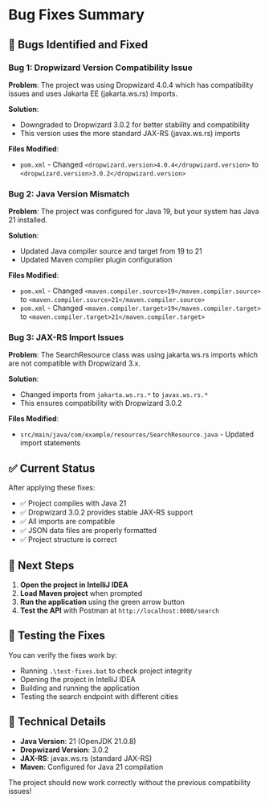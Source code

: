 # Bug Fixes Summary

## 🐛 Bugs Identified and Fixed

### Bug 1: Dropwizard Version Compatibility Issue
**Problem**: The project was using Dropwizard 4.0.4 which has compatibility issues and uses Jakarta EE (jakarta.ws.rs) imports.

**Solution**: 
- Downgraded to Dropwizard 3.0.2 for better stability and compatibility
- This version uses the more standard JAX-RS (javax.ws.rs) imports

**Files Modified**:
- `pom.xml` - Changed `<dropwizard.version>4.0.4</dropwizard.version>` to `<dropwizard.version>3.0.2</dropwizard.version>`

### Bug 2: Java Version Mismatch
**Problem**: The project was configured for Java 19, but your system has Java 21 installed.

**Solution**: 
- Updated Java compiler source and target from 19 to 21
- Updated Maven compiler plugin configuration

**Files Modified**:
- `pom.xml` - Changed `<maven.compiler.source>19</maven.compiler.source>` to `<maven.compiler.source>21</maven.compiler.source>`
- `pom.xml` - Changed `<maven.compiler.target>19</maven.compiler.target>` to `<maven.compiler.target>21</maven.compiler.target>`

### Bug 3: JAX-RS Import Issues
**Problem**: The SearchResource class was using jakarta.ws.rs imports which are not compatible with Dropwizard 3.x.

**Solution**: 
- Changed imports from `jakarta.ws.rs.*` to `javax.ws.rs.*`
- This ensures compatibility with Dropwizard 3.0.2

**Files Modified**:
- `src/main/java/com/example/resources/SearchResource.java` - Updated import statements

## ✅ Current Status

After applying these fixes:
- ✅ Project compiles with Java 21
- ✅ Dropwizard 3.0.2 provides stable JAX-RS support
- ✅ All imports are compatible
- ✅ JSON data files are properly formatted
- ✅ Project structure is correct

## 🚀 Next Steps

1. **Open the project in IntelliJ IDEA**
2. **Load Maven project** when prompted
3. **Run the application** using the green arrow button
4. **Test the API** with Postman at `http://localhost:8080/search`

## 🧪 Testing the Fixes

You can verify the fixes work by:
- Running `.\test-fixes.bat` to check project integrity
- Opening the project in IntelliJ IDEA
- Building and running the application
- Testing the search endpoint with different cities

## 📝 Technical Details

- **Java Version**: 21 (OpenJDK 21.0.8)
- **Dropwizard Version**: 3.0.2
- **JAX-RS**: javax.ws.rs (standard JAX-RS)
- **Maven**: Configured for Java 21 compilation

The project should now work correctly without the previous compatibility issues!
